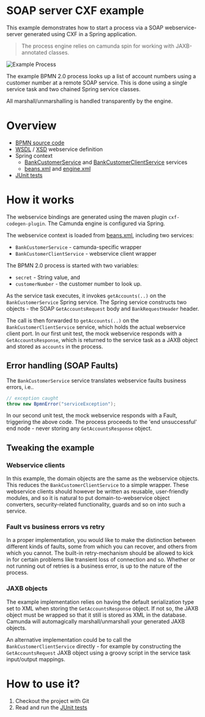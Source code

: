SOAP server CXF example
===============================================================
This example demonstrates how to start a process via a SOAP webservice-server generated using CXF in a Spring application.

> The process engine relies on camunda spin for working with JAXB-annotated classes. 

![Example Process][png]

The example BPMN 2.0 process looks up a list of account numbers using a customer number at a remote SOAP service. This is done using a single service task and two chained Spring service classes. 

All marshall/unmarshalling is handled transparently by the engine.

# Overview

- [BPMN source code][bpmn]
- [WSDL][wsdl] / [XSD][xsd] webservice definition
- Spring context 
  - [BankCustomerService][service] and [BankCustomerClientService][clientService] services
  - [beans.xml][beans] and [engine.xml][engine]
- [JUnit tests][unit tests]

# How it works
The webservice bindings are generated using the maven plugin `cxf-codegen-plugin`. The Camunda engine is configured via Spring.

The webservice context is loaded from [beans.xml][beans], including two services:
 * `BankCustomerService` - camunda-specific wrapper
 * `BankCustomerClientService` - webservice client wrapper 
 
The BPMN 2.0 process is started with two variables: 
 * `secret` - String value, and
 * `customerNumber` - the customer number to look up.

As the service task executes, it invokes `getAccounts(..)` on the `BankCustomerService` Spring service. The Spring service constructs two objects - the SOAP `GetAccountsRequest` body and `BankRequestHeader` header. 

The call is then forwarded to `getAccounts(..)` on the `BankCustomerClientService` service, which holds the actual webservice client port. In our first unit test, the mock webservice responds with a `GetAccountsResponse`, which is returned to the service task as a JAXB object and stored as `accounts` in the process.

## Error handling (SOAP Faults)
The `BankCustomerService` service translates webservice faults business errors, i.e.. 

```java
// exception caught
throw new BpmnError("serviceException");
```
In our second unit test, the mock webservice responds with a Fault, triggering the above code. The process proceeds to the 'end unsuccessful' end node - never storing any `GetAccountsResponse` object. 

## Tweaking the example
### Webservice clients
In this example, the domain objects are the same as the webservice objects. This reduces the `BankCustomerClientService` to a simple wrapper. These webservice clients should however be written as reusable, user-friendly modules, and so it is natural to put domain-to-webservice object converters, security-related functionality, guards and so on into such a service. 

### Fault vs business errors vs retry
In a proper implementation, you would like to make the distinction between different kinds of faults, some from which you can recover, and others from which you cannot. The built-in retry-mechanism should be allowed to kick in for certain problems like transient loss of connection and so. Whether or not running out of retries is a business error, is up to the nature of the process.

### JAXB objects
The example implementation relies on having the default serialization type set to XML when storing the `GetAccountsResponse` object. If not so, the JAXB object must be wrapped so that it still is stored as XML in the database. Camunda will automagically marshall/unmarshall your generated JAXB objects.

An alternative implementation could be to call the `BankCustomerClientService` directly - for example by constructing the `GetAccountsRequest` JAXB object using a groovy script in the service task input/output mappings.

# How to use it?

1. Checkout the project with Git
2. Read and run the [JUnit tests][unit tests]

[png]: src/main/resources/process.png
[bpmn]: src/main/resources/process.bpmn
[wsdl]: src/main/resources/wsdl/BankCustomerService.wsdl
[xsd]: src/main/resources/wsdl/BankCustomerService.xsd
[beans]: src/main/resources/spring/beans.xml
[engine]: src/main/resources/spring/engine.xml
[unit tests]: src/test/java/com/camunda/bpm/example/spring/soap/BankCustomerProcessTest.java
[service]: src/main/java/com/camunda/bpm/example/spring/soap/BankCustomerService.java
[clientService]: src/main/java/com/camunda/bpm/example/spring/soap/BankCustomerClientService.java
